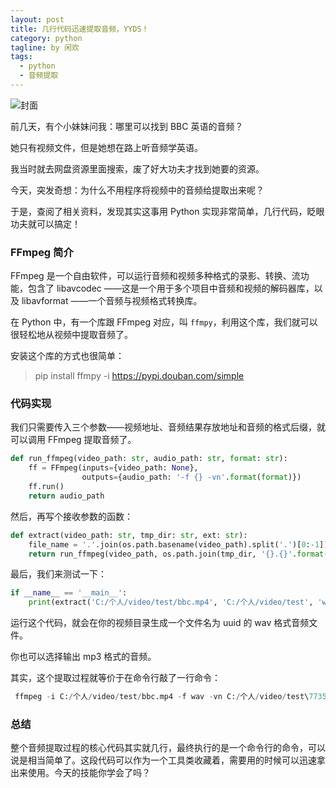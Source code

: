```yaml
---
layout: post
title: 几行代码迅速提取音频，YYDS！
category: python
tagline: by 闲欢
tags: 
  - python
  - 音频提取
---
```



![封面](http://www.justdopython.com/assets/images/2022/03/extractaudio/0.png)

前几天，有个小妹妹问我：哪里可以找到 BBC 英语的音频？

她只有视频文件，但是她想在路上听音频学英语。

我当时就去网盘资源里面搜索，废了好大功夫才找到她要的资源。

今天，突发奇想：为什么不用程序将视频中的音频给提取出来呢？

于是，查阅了相关资料，发现其实这事用 Python 实现非常简单，几行代码，眨眼功夫就可以搞定！

<!--more-->

### FFmpeg 简介

FFmpeg 是一个自由软件，可以运行音频和视频多种格式的录影、转换、流功能，包含了 libavcodec ——这是一个用于多个项目中音频和视频的解码器库，以及 libavformat ——一个音频与视频格式转换库。

在 Python 中，有一个库跟 FFmpeg 对应，叫 `ffmpy`，利用这个库，我们就可以很轻松地从视频中提取音频了。

安装这个库的方式也很简单：

> pip install ffmpy -i https://pypi.douban.com/simple


### 代码实现

我们只需要传入三个参数——视频地址、音频结果存放地址和音频的格式后缀，就可以调用 FFmpeg 提取音频了。

```python
def run_ffmpeg(video_path: str, audio_path: str, format: str):
    ff = FFmpeg(inputs={video_path: None},
                outputs={audio_path: '-f {} -vn'.format(format)})
    ff.run()
    return audio_path

```

然后，再写个接收参数的函数：

```python
def extract(video_path: str, tmp_dir: str, ext: str):
    file_name = '.'.join(os.path.basename(video_path).split('.')[0:-1])
    return run_ffmpeg(video_path, os.path.join(tmp_dir, '{}.{}'.format(uuid.uuid4(), ext)), ext)

```

最后，我们来测试一下：

```python
if __name__ == '__main__':
    print(extract('C:/个人/video/test/bbc.mp4', 'C:/个人/video/test', 'wav'))

```

运行这个代码，就会在你的视频目录生成一个文件名为 uuid 的 wav 格式音频文件。

你也可以选择输出 mp3 格式的音频。

其实，这个提取过程就等价于在命令行敲了一行命令：

```python
 ffmpeg -i C:/个人/video/test/bbc.mp4 -f wav -vn C:/个人/video/test\77350be1-b2ae-4fc8-af80-da4eda463fa9.wav
```

### 总结

整个音频提取过程的核心代码其实就几行，最终执行的是一个命令行的命令，可以说是相当简单了。这段代码可以作为一个工具类收藏着，需要用的时候可以迅速拿出来使用。今天的技能你学会了吗？

